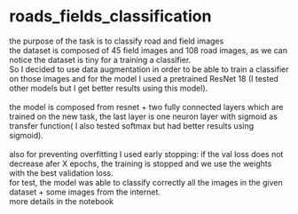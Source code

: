 # roads_fields_classification
the purpose of the task is to classify road and field images </br>
the dataset is composed of 45 field images and 108 road images, as we can notice the dataset is tiny for a training a classifier.  </br>
So I decided to use data augmentation in order to be able to train a classifier on those images and for the model I used a pretrained ResNet 18 (I tested other models but I get better results using this model). </br>      
the model is composed from resnet + two fully connected layers which are trained on the new task, the last layer is one neuron layer with sigmoid as transfer function( I also tested softmax but had better results using sigmoid).   </br>  
also for preventing overfitting I used early stopping: if the val loss does not decrease afer X epochs, the training is stopped and we use the weights with the best validation loss.   </br>
for test, the model was able to classify correctly all the images in the given dataset + some images from the internet.</br>
more details in the notebook
